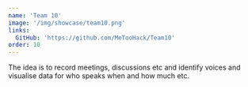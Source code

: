 ```yaml
---
name: 'Team 10'
image: '/img/showcase/team10.png'
links:
  GitHub: 'https://github.com/MeTooHack/Team10'
order: 10
---
```

The idea is to record meetings, discussions etc and identify voices and visualise data for who speaks when and how much etc.
